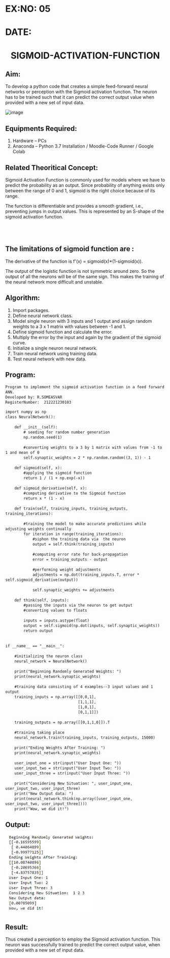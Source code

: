 # EX:NO: 05
# DATE:

# <p align="center">SIGMOID-ACTIVATION-FUNCTION</p>
## Aim:
  To develop a python code that creates a simple feed-forward neural networks or perception with the Sigmoid activation function. The neuron has to be trained such that it can predict the correct output value when provided with a new set of input data.
  
 ![image](https://user-images.githubusercontent.com/93023609/162692440-f59e7ad2-0414-4ddb-8640-fede7a0655f2.png)

## Equipments Required:
1. Hardware – PCs
2. Anaconda – Python 3.7 Installation / Moodle-Code Runner / Google Colab

## Related Theoritical Concept:
Sigmoid Activation Function is commonly used for models where we have to predict the probability as an output. Since probability of anything exists only between the range of 0 and 1, sigmoid is the right choice because of its range.

The function is differentiable and provides a smooth gradient, i.e., preventing jumps in output values. This is represented by an S-shape of the sigmoid activation function.
<br></br>
<br></br>
## The limitations of sigmoid function are :
The derivative of the function is f'(x) = sigmoid(x)*(1-sigmoid(x)).

The output of the logistic function is not symmetric around zero. So the output of all the neurons will be of the same sign. This makes the training of the neural network more difficult and unstable.


## Algorithm:
1. Import packages.
2. Define neural network class.
3. Model single neuron with 3 inputs and 1 output and assign random weights to a 3 x 1 matrix with values between -1 and 1.
4. Define sigmoid function and calculate the error.
5. Multiply the error by the input and again by the gradient of the sigmoid curve.
6. Initialize a single neuron neural network.
7. Train neural network using training data.
8. Test neural network with new data.

## Program:
```
Program to implement the sigmoid activation function in a feed forward ANN.
Developed by: R.SOMEASVAR
RegisterNumber:  212221230103
```
```
import numpy as np
class NeuralNetwork():
    
    def __init__(self):
        # seeding for random number generation
        np.random.seed(1)
        
        #converting weights to a 3 by 1 matrix with values from -1 to 1 and mean of 0
        self.synaptic_weights = 2 * np.random.random((3, 1)) - 1

    def sigmoid(self, x):
        #applying the sigmoid function
        return 1 / (1 + np.exp(-x))

    def sigmoid_derivative(self, x):
        #computing derivative to the Sigmoid function
        return x * (1 - x)

    def train(self, training_inputs, training_outputs, training_iterations):
        
        #training the model to make accurate predictions while adjusting weights continually
        for iteration in range(training_iterations):
            #siphon the training data via  the neuron
            output = self.think(training_inputs)

            #computing error rate for back-propagation
            error = training_outputs - output
            
            #performing weight adjustments
            adjustments = np.dot(training_inputs.T, error * self.sigmoid_derivative(output))

            self.synaptic_weights += adjustments

    def think(self, inputs):
        #passing the inputs via the neuron to get output   
        #converting values to floats
        
        inputs = inputs.astype(float)
        output = self.sigmoid(np.dot(inputs, self.synaptic_weights))
        return output


if __name__ == "__main__":

    #initializing the neuron class
    neural_network = NeuralNetwork()

    print("Beginning Randomly Generated Weights: ")
    print(neural_network.synaptic_weights)

    #training data consisting of 4 examples--3 input values and 1 output
    training_inputs = np.array([[0,0,1],
                                [1,1,1],
                                [1,0,1],
                                [0,1,1]])

    training_outputs = np.array([[0,1,1,0]]).T

    #training taking place
    neural_network.train(training_inputs, training_outputs, 15000)

    print("Ending Weights After Training: ")
    print(neural_network.synaptic_weights)

    user_input_one = str(input("User Input One: "))
    user_input_two = str(input("User Input Two: "))
    user_input_three = str(input("User Input Three: "))
    
    print("Considering New Situation: ", user_input_one, user_input_two, user_input_three)
    print("New Output data: ")
    print(neural_network.think(np.array([user_input_one, user_input_two, user_input_three])))
    print("Wow, we did it!")
```

## Output:
![ouput screenshot](./output.jpg)


## Result:
  Thus created a perception to employ the Sigmoid activation function. This neuron was successfully trained to predict the correct output value, when provided with a new set of input data.
